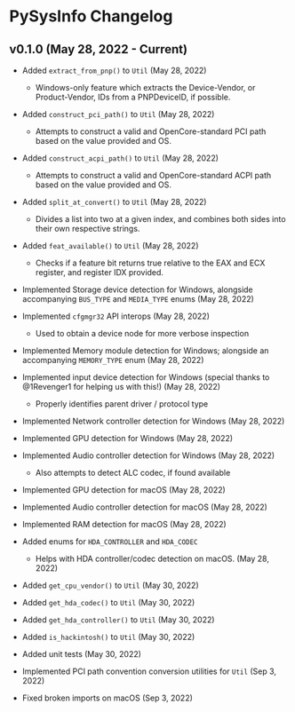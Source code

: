 # PySysInfo Changelog

## v0.1.0 (May 28, 2022 - Current)

* Added `extract_from_pnp()` to `Util` (May 28, 2022)
    - Windows-only feature which extracts the Device-Vendor, or Product-Vendor, IDs from a PNPDeviceID, if possible.

* Added `construct_pci_path()` to `Util` (May 28, 2022)
    - Attempts to construct a valid and OpenCore-standard PCI path based on the value provided and OS.

* Added `construct_acpi_path()` to `Util` (May 28, 2022)
    - Attempts to construct a valid and OpenCore-standard ACPI path based on the value provided and OS.

* Added `split_at_convert()` to `Util` (May 28, 2022)
    - Divides a list into two at a given index, and combines both sides into their own respective strings.

* Added `feat_available()` to `Util` (May 28, 2022)
    - Checks if a feature bit returns true relative to the EAX and ECX register, and register IDX provided.

* Implemented Storage device detection for Windows, alongside  accompanying `BUS_TYPE` and `MEDIA_TYPE` enums (May 28, 2022)

* Implemented `cfgmgr32` API interops (May 28, 2022)
    - Used to obtain a device node for more verbose inspection

* Implemented Memory module detection for Windows; alongside an accompanying `MEMORY_TYPE` enum (May 28, 2022)

* Implemented input device detection for Windows (special thanks to @1Revenger1 for helping us with this!) (May 28, 2022)
    - Properly identifies parent driver / protocol type

* Implemented Network controller detection for Windows (May 28, 2022)

* Implemented GPU detection for Windows (May 28, 2022)

* Implemented Audio controller detection for Windows (May 28, 2022)
    - Also attempts to detect ALC codec, if found available

* Implemented GPU detection for macOS (May 28, 2022)

* Implemented Audio controller detection for macOS (May 28, 2022)

* Implemented RAM detection for macOS (May 28, 2022)

* Added enums for `HDA_CONTROLLER` and `HDA_CODEC` 
    - Helps with HDA controller/codec detection on macOS. (May 28, 2022)

* Added `get_cpu_vendor()` to `Util` (May 30, 2022)

* Added `get_hda_codec()` to `Util` (May 30, 2022)

* Added `get_hda_controller()` to `Util` (May 30, 2022)

* Added `is_hackintosh()` to `Util` (May 30, 2022)

* Added unit tests (May 30, 2022)

* Implemented PCI path convention conversion utilities for `Util` (Sep 3, 2022)

* Fixed broken imports on macOS (Sep 3, 2022)